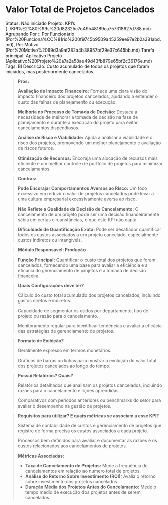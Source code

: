 # Valor Total de Projetos Cancelados

Status: Não iniciado
Projeto: KPI’s (../KPI%E2%80%99s%20d82325c7c49b48189ca757318627d788.md)
Agrupando Por :: Por Funcionário (Por%20Funciona%CC%81rio%200f9745b9509a45259ee97e2b2a381abd.md), Por Motivo (Por%20Motivo%2069d3a9af282a4b38957bf29e37c645bb.md)
Tarefa principal: Aplicativo Projeto (Aplicativo%20Projeto%20a7a2a58ae49d43fb879e65bf2c36176e.md)
Tags: BI
Descrição: Custo acumulado de todos os projetos que foram iniciados, mas posteriormente cancelados.

> **Prós:**
> 
> 
> **Avaliação de Impacto Financeiro:** Fornece uma clara visão do impacto financeiro dos projetos cancelados, ajudando a entender o custo das falhas de planejamento ou execução.
> 
> **Melhoria no Processo de Tomada de Decisão:** Destaca a necessidade de melhorar a tomada de decisão na fase de planejamento e durante a execução do projeto para evitar cancelamentos dispendiosos.
> 
> **Análise de Risco e Viabilidade:** Ajuda a analisar a viabilidade e o risco dos projetos, promovendo um melhor planejamento e avaliação de riscos futuros.
> 
> **Otimização de Recursos:** Encoraja uma alocação de recursos mais eficiente e um melhor controle de portfólio de projetos para minimizar cancelamentos.
> 

> **Contras:**
> 
> 
> **Pode Encorajar Comportamentos Aversos ao Risco:** Um foco excessivo em reduzir o valor de projetos cancelados pode levar a uma cultura empresarial excessivamente aversa ao risco.
> 
> **Não Reflete a Qualidade da Decisão de Cancelamento:** O cancelamento de um projeto pode ser uma decisão financeiramente sábia em certas circunstâncias, o que este KPI não capta.
> 
> **Dificuldade de Quantificação Exata:** Pode ser desafiador quantificar todos os custos associados a um projeto cancelado, especialmente custos indiretos ou intangíveis.
> 

> **Módulo Responsável:
Produção**
> 

> **Função Principal:**
Quantificar o custo total dos projetos que foram cancelados, fornecendo uma base para avaliar a eficiência e a eficácia do gerenciamento de projetos e a tomada de decisão financeira.
> 

> **Quais Configurações deve ter?**
> 
> 
> Cálculo do custo total acumulado dos projetos cancelados, incluindo gastos diretos e indiretos.
> 
> Capacidade de segmentar os dados por departamento, tipo de projeto ou razão para o cancelamento.
> 
> Monitoramento regular para identificar tendências e avaliar a eficácia das estratégias de gerenciamento de projetos.
> 

> **Formato de Exibição?**
> 
> 
> Geralmente expresso em termos monetários.
> 
> Gráficos de barras ou linhas para mostrar a evolução do valor total dos projetos cancelados ao longo do tempo.
> 

> **Possuí Relatórios? Quais?**
> 
> 
> Relatórios detalhados que analisam os projetos cancelados, incluindo razões para o cancelamento e lições aprendidas.
> 
> Comparativos com períodos anteriores ou benchmarks do setor para avaliar o desempenho na gestão de projetos.
> 

> **Requisitos para utilizar? E quais métricas se associam a esse KPI?**
> 
> 
> Sistema de contabilidade de custos e gerenciamento de projetos que registre de forma precisa os custos associados a cada projeto.
> 
> Processos bem definidos para avaliar e documentar as razões e os custos relacionados aos cancelamentos de projetos.
> 
> **Métricas Associadas:**
> 
> - **Taxa de Cancelamento de Projetos:** Mede a frequência de cancelamentos em relação ao número total de projetos.
> - **Análise do Retorno Sobre Investimento (ROI):** Avalia o retorno sobre investimento dos projetos cancelados.
> - **Duração Média dos Projetos Antes do Cancelamento:** Mede o tempo médio de execução dos projetos antes de serem cancelados.